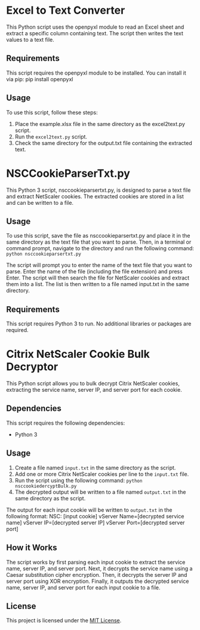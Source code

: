 # Excel to Text Converter
This Python script uses the openpyxl module to read an Excel sheet and extract a specific column containing text. The script then writes the text values to a text file.

## Requirements
This script requires the openpyxl module to be installed. You can install it via pip: pip install openpyxl

## Usage
To use this script, follow these steps:

1. Place the example.xlsx file in the same directory as the excel2text.py script.
2. Run the `excel2text.py` script.
3. Check the same directory for the output.txt file containing the extracted text.

# NSCCookieParserTxt.py

This Python 3 script, nsccookieparsertxt.py, is designed to parse a text file and extract NetScaler cookies. The extracted cookies are stored in a list and can be written to a file.

## Usage

To use this script, save the file as nsccookieparsertxt.py and place it in the same directory as the text file that you want to parse. Then, in a terminal or command prompt, navigate to the directory and run the following command: `python nsccookieparsertxt.py`

The script will prompt you to enter the name of the text file that you want to parse. Enter the name of the file (including the file extension) and press Enter. The script will then search the file for NetScaler cookies and extract them into a list. The list is then written to a file named input.txt in the same directory.

## Requirements
This script requires Python 3 to run. No additional libraries or packages are required.


# Citrix NetScaler Cookie Bulk Decryptor

This Python script allows you to bulk decrypt Citrix NetScaler cookies, extracting the service name, server IP, and server port for each cookie.

## Dependencies

This script requires the following dependencies:
- Python 3

## Usage

1. Create a file named `input.txt` in the same directory as the script.
2. Add one or more Citrix NetScaler cookies per line to the `input.txt` file.
3. Run the script using the following command: `python nsccookiedercyptBulk.py`
4. The decrypted output will be written to a file named `output.txt` in the same directory as the script.

The output for each input cookie will be written to `output.txt` in the following format:
NSC: [input cookie]
vServer Name=[decrypted service name]
vServer IP=[decrypted server IP]
vServer Port=[decrypted server port]

## How it Works

The script works by first parsing each input cookie to extract the service name, server IP, and server port. 
Next, it decrypts the service name using a Caesar substitution cipher encryption. 
Then, it decrypts the server IP and server port using XOR encryption.
Finally, it outputs the decrypted service name, server IP, and server port for each input cookie to a file.

## License

This project is licensed under the [MIT License](https://github.com/Ap6pack/PythonProjects/NSC_Decrypt_Suite/blob/main/LICENSE).

